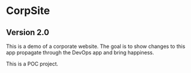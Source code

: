# CorpSite

## Version 2.0

This is a demo of a corporate website.  The goal is to show changes to this app propagate through the DevOps app and bring happiness.

This is a POC project.
